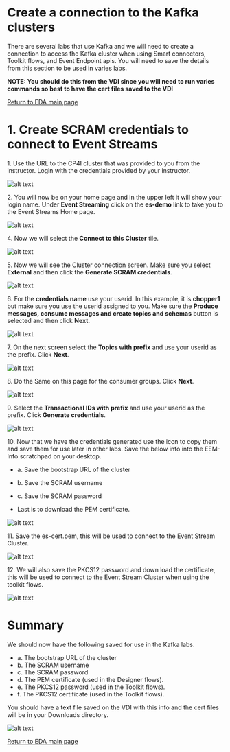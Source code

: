 # Create a connection to the Kafka clusters

There are several labs that use Kafka and we will need to create a connection to access the Kafka cluster when using Smart connectors, Toolkit flows, and Event Endpoint apis. 
You will need to save the details from this section to be used in varies labs. 

**NOTE: You should do this from the VDI since you will need to run varies commands so best to have the cert files saved to the VDI**

[Return to EDA main page](../../index.md)
# 1. Create SCRAM credentials to connect to Event Streams<a name="Setup_connections"></a>

1\. Use the URL to the CP4I cluster that was provided to you from the instructor. Login with the credentials provided by your instructor.<br>
<!--
Select the **Enterprise LDAP**.
-->

![alt text][pic0]

<!--
2\. When prompted use the username and password provided to you for this lab. In this example, we are using chopper1.

![alt text][pic1]
-->

2\. You will now be on your home page and in the upper left it will show your login name.   Under **Event Streaming** click on the **es-demo** link to take you to the Event Streams Home page.

![alt text][pic2]

4\. Now we will select the **Connect to this Cluster** tile.

 ![alt text][pic3]

5\. Now we will see the Cluster connection screen. Make sure you select **External** and then click the **Generate SCRAM credentials**.

![alt text][pic4]

6\. For the **credentials name** use your userid.  In this example, it is **chopper1** but make sure you use the userid assigned to you.  Make sure the **Produce messages, consume messages and create topics and schemas** button is selected and then click **Next**.

![alt text][pic5]

7\. On the next screen select the **Topics with prefix** and use your userid as the prefix.  Click **Next**.

![alt text][pic6]

8\. Do the Same on this page for the consumer groups.  Click **Next**.

![alt text][pic7]

9\. Select the **Transactional IDs with prefix** and use your userid as the prefix.  Click **Generate credentials**.

![alt text][pic8]

10\. Now that we have the credentials generated use the icon to copy them and save them for use later in other labs. Save the below info into the EEM-Info scratchpad on your desktop.
* a\. Save the bootstrap URL of the cluster
* b\. Save the SCRAM username 
* c\. Save the SCRAM password 

* Last is to download the PEM certificate. 

![alt text][pic9]

11\. Save the es-cert.pem, this will be used to connect to the Event Stream Cluster. 

![alt text][pic10]

12\. We will also save the PKCS12 password and down load the certificate, this will be used to connect to the Event Stream Cluster when using the toolkit flows. 

![alt text][pic11]

# Summary
We should now have the following saved for use in the Kafka labs. 
* a\. The bootstrap URL of the cluster
* b\. The SCRAM username 
* c\. The SCRAM password 
* d\. The PEM certificate (used in the Designer flows).
* e\. The PKCS12 password (used in the Toolkit flows).
* f\. The PKCS12 certificate (used in the Toolkit flows).

You should have a text file saved on the VDI with this info and the cert files will be in your Downloads directory.  

![alt text][pic12]

[Return to EDA main page](../../index.md)


[pic0]: images/0.png
[pic1]: images/1.png
[pic2]: images/2.png
[pic3]: images/3.png
[pic4]: images/4.png
[pic5]: images/5.png
[pic6]: images/6.png
[pic7]: images/7.png
[pic8]: images/8.png
[pic9]: images/9.png
[pic10]: images/10.png
[pic11]: images/11.png
[pic12]: images/12.png